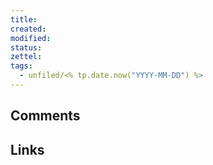 ```yaml
---
title: 
created: 
modified: 
status:  
zettel: 
tags:
  - unfiled/<% tp.date.now("YYYY-MM-DD") %>
---
```

## Comments

## Links
